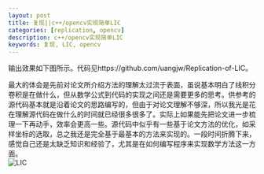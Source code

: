 ```yaml
---
layout: post
title: 复现||c++/opencv实现简单LIC
categories: [replication, opencv]
description: c++/opencv实现简单LIC
keywords: 复现, LIC, opencv
---
```


输出效果如下图所示。代码见https://github.com/uangjw/Replication-of-LIC。

​	最大的体会是先前对论文所介绍方法的理解太过流于表面，虽说基本明白了线积分卷积是在做什么，但从数学公式到代码的实现之间还是需要更多的思考。供参考的源代码基本就是沿着论文的思路编写的，但由于对论文理解不够深，所以我光是花在理解源代码在做什么的时间就已经很多很多了。实际上如果能先把论文进一步梳理一下再动手，效率会更高一些。源代码中似乎有一些基于论文方法的优化，如采样坐标的选取，总之我还是完全基于最基本的方法来实现的。一段时间折腾下来，感觉自己还是太缺乏知识和经验了，尤其是在如何编写程序来实现数学方法这一方面。<br>
![LIC](uangjw.github.io\images\posts\LIC.png)

